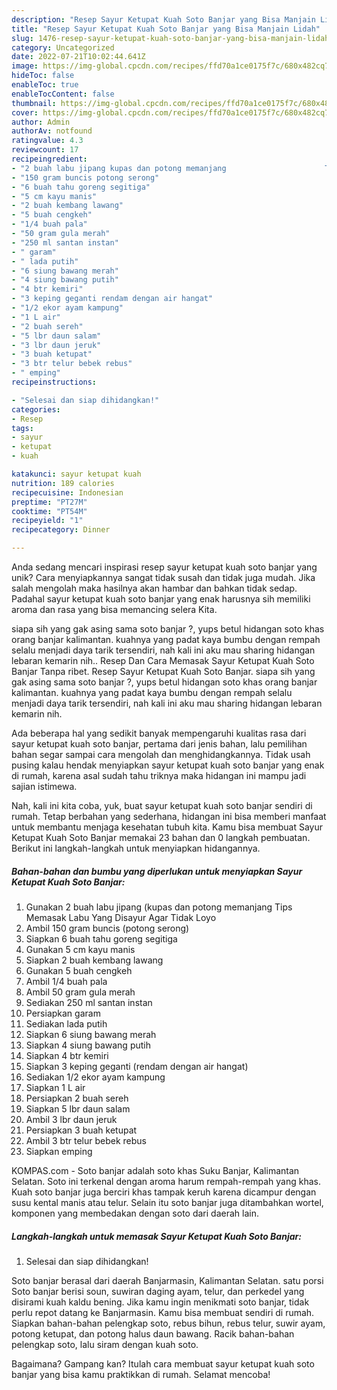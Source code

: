 ```yaml
---
description: "Resep Sayur Ketupat Kuah Soto Banjar yang Bisa Manjain Lidah"
title: "Resep Sayur Ketupat Kuah Soto Banjar yang Bisa Manjain Lidah"
slug: 1476-resep-sayur-ketupat-kuah-soto-banjar-yang-bisa-manjain-lidah
category: Uncategorized
date: 2022-07-21T10:02:44.641Z
image: https://img-global.cpcdn.com/recipes/ffd70a1ce0175f7c/680x482cq70/sayur-ketupat-kuah-soto-banjar-foto-resep-utama.jpg
hideToc: false
enableToc: true
enableTocContent: false
thumbnail: https://img-global.cpcdn.com/recipes/ffd70a1ce0175f7c/680x482cq70/sayur-ketupat-kuah-soto-banjar-foto-resep-utama.jpg
cover: https://img-global.cpcdn.com/recipes/ffd70a1ce0175f7c/680x482cq70/sayur-ketupat-kuah-soto-banjar-foto-resep-utama.jpg
author: Admin
authorAv: notfound
ratingvalue: 4.3
reviewcount: 17
recipeingredient:
- "2 buah labu jipang kupas dan potong memanjang                      Tips Memasak Labu Yang Disayur Agar Tidak Loyo"
- "150 gram buncis potong serong"
- "6 buah tahu goreng segitiga"
- "5 cm kayu manis"
- "2 buah kembang lawang"
- "5 buah cengkeh"
- "1/4 buah pala"
- "50 gram gula merah"
- "250 ml santan instan"
- " garam"
- " lada putih"
- "6 siung bawang merah"
- "4 siung bawang putih"
- "4 btr kemiri"
- "3 keping geganti rendam dengan air hangat"
- "1/2 ekor ayam kampung"
- "1 L air"
- "2 buah sereh"
- "5 lbr daun salam"
- "3 lbr daun jeruk"
- "3 buah ketupat"
- "3 btr telur bebek rebus"
- " emping"
recipeinstructions:

- "Selesai dan siap dihidangkan!"
categories:
- Resep
tags:
- sayur
- ketupat
- kuah

katakunci: sayur ketupat kuah 
nutrition: 189 calories
recipecuisine: Indonesian
preptime: "PT27M"
cooktime: "PT54M"
recipeyield: "1"
recipecategory: Dinner

---
```





Anda sedang mencari inspirasi resep sayur ketupat kuah soto banjar yang unik? Cara menyiapkannya sangat tidak susah dan tidak juga mudah. Jika salah mengolah maka hasilnya akan hambar dan bahkan tidak sedap. Padahal sayur ketupat kuah soto banjar yang enak harusnya sih memiliki aroma dan rasa yang bisa memancing selera Kita.





siapa sih yang gak asing sama soto banjar ?, yups betul hidangan soto khas orang banjar kalimantan. kuahnya yang padat kaya bumbu dengan rempah selalu menjadi daya tarik tersendiri, nah kali ini aku mau sharing hidangan lebaran kemarin nih.. Resep Dan Cara Memasak Sayur Ketupat Kuah Soto Banjar Tanpa ribet. Resep Sayur Ketupat Kuah Soto Banjar. siapa sih yang gak asing sama soto banjar ?, yups betul hidangan soto khas orang banjar kalimantan. kuahnya yang padat kaya bumbu dengan rempah selalu menjadi daya tarik tersendiri, nah kali ini aku mau sharing hidangan lebaran kemarin nih.

Ada beberapa hal yang sedikit banyak mempengaruhi kualitas rasa dari sayur ketupat kuah soto banjar, pertama dari jenis bahan, lalu pemilihan bahan segar sampai cara mengolah dan menghidangkannya. Tidak usah pusing kalau hendak menyiapkan sayur ketupat kuah soto banjar yang enak di rumah, karena asal sudah tahu triknya maka hidangan ini mampu jadi sajian istimewa.






Nah, kali ini kita coba, yuk, buat sayur ketupat kuah soto banjar sendiri di rumah. Tetap berbahan yang sederhana, hidangan ini bisa memberi manfaat untuk membantu menjaga kesehatan tubuh kita. Kamu bisa membuat Sayur Ketupat Kuah Soto Banjar memakai 23 bahan dan 0 langkah pembuatan. Berikut ini langkah-langkah untuk menyiapkan hidangannya.

<!--inarticleads1-->

##### Bahan-bahan dan bumbu yang diperlukan untuk menyiapkan Sayur Ketupat Kuah Soto Banjar:

1. Gunakan 2 buah labu jipang (kupas dan potong memanjang                      Tips Memasak Labu Yang Disayur Agar Tidak Loyo
1. Ambil 150 gram buncis (potong serong)
1. Siapkan 6 buah tahu goreng segitiga
1. Gunakan 5 cm kayu manis
1. Siapkan 2 buah kembang lawang
1. Gunakan 5 buah cengkeh
1. Ambil 1/4 buah pala
1. Ambil 50 gram gula merah
1. Sediakan 250 ml santan instan
1. Persiapkan  garam
1. Sediakan  lada putih
1. Siapkan 6 siung bawang merah
1. Siapkan 4 siung bawang putih
1. Siapkan 4 btr kemiri
1. Siapkan 3 keping geganti (rendam dengan air hangat)
1. Sediakan 1/2 ekor ayam kampung
1. Siapkan 1 L air
1. Persiapkan 2 buah sereh
1. Siapkan 5 lbr daun salam
1. Ambil 3 lbr daun jeruk
1. Persiapkan 3 buah ketupat
1. Ambil 3 btr telur bebek rebus
1. Siapkan  emping


KOMPAS.com - Soto banjar adalah soto khas Suku Banjar, Kalimantan Selatan. Soto ini terkenal dengan aroma harum rempah-rempah yang khas. Kuah soto banjar juga berciri khas tampak keruh karena dicampur dengan susu kental manis atau telur. Selain itu soto banjar juga ditambahkan wortel, komponen yang membedakan dengan soto dari daerah lain. 

<!--inarticleads2-->

##### Langkah-langkah untuk memasak Sayur Ketupat Kuah Soto Banjar:


1. Selesai dan siap dihidangkan!

Soto banjar berasal dari daerah Banjarmasin, Kalimantan Selatan. satu porsi Soto banjar berisi soun, suwiran daging ayam, telur, dan perkedel yang disirami kuah kaldu bening. Jika kamu ingin menikmati soto banjar, tidak perlu repot datang ke Banjarmasin. Kamu bisa membuat sendiri di rumah. Siapkan bahan-bahan pelengkap soto, rebus bihun, rebus telur, suwir ayam, potong ketupat, dan potong halus daun bawang. Racik bahan-bahan pelengkap soto, lalu siram dengan kuah soto. 

Bagaimana? Gampang kan? Itulah cara membuat sayur ketupat kuah soto banjar yang bisa kamu praktikkan di rumah. Selamat mencoba!
